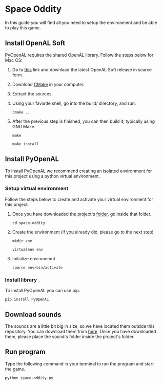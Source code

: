 # Space Oddity

In this guide you will find all you need to setup the environment and be able to play this game.

## Install OpenAL Soft

PyOpenAL requires the shared OpenAL library. Follow the steps below for Mac OS:

1. Go to [this](https://openal-soft.org) link and download the latest OpenAL Soft release in source form.
2. Download [CMake](https://cmake.org/download/) in your computer.
3. Extract the sources.
4. Using your favorite shell, go into the build/ directory, and run:

   ```
   cmake ..
   ```

5. After the previous step is finished, you can then build it, typically using GNU Make:

   ```
   make
   ```

   ```
   make install
   ```

## Install PyOpenAL

To install PyOpenAL we recommend creating an isolated environment for this project using a python virtual environment.

### Setup virtual environment

Follow the steps below to create and activate your virtual environment for this project.

1. Once you have downloaded the project's [folder](https://github.com/elkinnarvaez/space-oddity/archive/refs/heads/master.zip), go inside that folder.

   ```
   cd space-oddity
   ```

2. Create the environment (if you already did, please go to the next step)

   ```
   mkdir env
   ```

   ```
   virtualenv env
   ```

3. Initialize environemnt

   ```
   source env/bin/activate
   ```

### Install library

To install PyOpenAL you can use pip.

```
pip install PyOpenAL
```

## Download sounds

The sounds are a little bit big in size, so we have located them outside this repository. You can download them from [here](https://www.dropbox.com/sh/myas2x5rosyptra/AACQHzOMwTWYZSu8vGaTtB0ca?dl=0). Once you have downloaded them, please place the sound's folder inside the project's folder.

## Run program

Type the following command in your terminal to run the program and start the game.

```
python space-oddity.py
```
